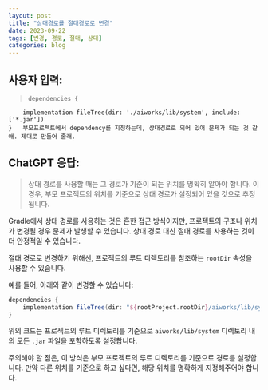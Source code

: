 ```yaml
---
layout: post
title: "상대경로를 절대경로로 변경"
date: 2023-09-22
tags: [변경, 경로, 절대, 상대]
categories: blog
---
```


## 사용자 입력:
>     dependencies {
        implementation fileTree(dir: './aiworks/lib/system', include: ['*.jar'])
    }   부모프로젝트에서 dependency를 지정하는데, 상대경로로 되어 있어 문제가 되는 것 같애. 제대로 만들어 줄래.

## ChatGPT 응답:
> 상대 경로를 사용할 때는 그 경로가 기준이 되는 위치를 명확히 알아야 합니다. 이 경우, 부모 프로젝트의 위치를 기준으로 상대 경로가 설정되어 있을 것으로 추정됩니다.

Gradle에서 상대 경로를 사용하는 것은 흔한 접근 방식이지만, 프로젝트의 구조나 위치가 변경될 경우 문제가 발생할 수 있습니다. 상대 경로 대신 절대 경로를 사용하는 것이 더 안정적일 수 있습니다.

절대 경로로 변경하기 위해선, 프로젝트의 루트 디렉토리를 참조하는 `rootDir` 속성을 사용할 수 있습니다.

예를 들어, 아래와 같이 변경할 수 있습니다:

```groovy
dependencies {
    implementation fileTree(dir: "${rootProject.rootDir}/aiworks/lib/system", include: ['*.jar'])
}
```

위의 코드는 프로젝트의 루트 디렉토리를 기준으로 `aiworks/lib/system` 디렉토리 내의 모든 `.jar` 파일을 포함하도록 설정합니다. 

주의해야 할 점은, 이 방식은 부모 프로젝트의 루트 디렉토리를 기준으로 경로를 설정합니다. 만약 다른 위치를 기준으로 하고 싶다면, 해당 위치를 명확하게 지정해주어야 합니다.

